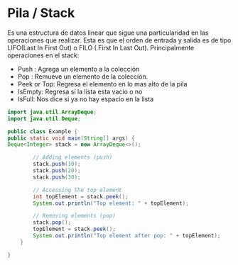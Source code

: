 # Pila / Stack

Es una estructura de datos linear que sigue una particularidad en las operaciones que realizar. Esta es que el orden de entrada y salida es de tipo LIFO(Last In First Out) o FILO ( First In Last Out). Principalmente operaciones en el stack:

- Push : Agrega un elemento a la colección
- Pop : Remueve un elemento de la colección.
- Peek or Top: Regresa el elemento en lo mas alto de la pila
- IsEmpty: Regresa si la lista esta vacio o no
- IsFull: Nos dice si ya no hay espacio en la lista

```java
import java.util.ArrayDeque;
import java.util.Deque;

public class Example {
public static void main(String[] args) {
Deque<Integer> stack = new ArrayDeque<>();

        // Adding elements (push)
        stack.push(10);
        stack.push(20);
        stack.push(30);

        // Accessing the top element
        int topElement = stack.peek();
        System.out.println("Top element: " + topElement);

        // Removing elements (pop)
        stack.pop();
        topElement = stack.peek();
        System.out.println("Top element after pop: " + topElement);
    }

}
```

